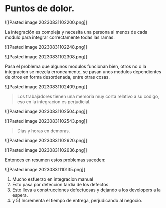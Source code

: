 # Puntos de dolor.

![[Pasted image 20230831102200.png]]

La integración es compleja y necesita una persona al menos de cada modulo para integrar correctamente todas las ramas.

![[Pasted image 20230831102248.png]]

![[Pasted image 20230831102308.png]]

Pasa el problema que algunos modulos funcionan bien, otros no o la integracion se mezcla erroneamente, se pasan unos modulos dependientes de otros en forma desordenada, entre otras cosas.

![[Pasted image 20230831102409.png]]

> Los trabajadores tienen una memoria muy corta relativo a su codigo, eso en la integracion es perjudicial.

![[Pasted image 20230831102504.png]]

![[Pasted image 20230831102543.png]]

> Dias y horas en demoras.

![[Pasted image 20230831102620.png]]

![[Pasted image 20230831102636.png]]

Entonces en resumen estos problemas suceden:

![[Pasted image 20230831110135.png]]


1) Mucho esfuerzo en integracion manual
2) Esto pasa por deteccion tardia de los defectos.
3) Esto lleva a construcciones defectuosas y dejando a los developers a la espera.
4) y 5) Incrementa el tiempo de entrega, perjudicando al negocio.





